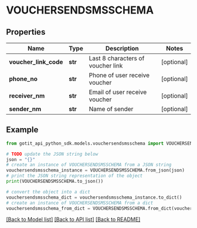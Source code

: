 # VOUCHERSENDSMSSCHEMA


## Properties

Name | Type | Description | Notes
------------ | ------------- | ------------- | -------------
**voucher_link_code** | **str** | Last 8 characters of voucher link | [optional] 
**phone_no** | **str** | Phone of user receive voucher | [optional] 
**receiver_nm** | **str** | Email of user receive voucher | [optional] 
**sender_nm** | **str** | Name of sender | [optional] 

## Example

```python
from gotit_api_python_sdk.models.vouchersendsmsschema import VOUCHERSENDSMSSCHEMA

# TODO update the JSON string below
json = "{}"
# create an instance of VOUCHERSENDSMSSCHEMA from a JSON string
vouchersendsmsschema_instance = VOUCHERSENDSMSSCHEMA.from_json(json)
# print the JSON string representation of the object
print(VOUCHERSENDSMSSCHEMA.to_json())

# convert the object into a dict
vouchersendsmsschema_dict = vouchersendsmsschema_instance.to_dict()
# create an instance of VOUCHERSENDSMSSCHEMA from a dict
vouchersendsmsschema_from_dict = VOUCHERSENDSMSSCHEMA.from_dict(vouchersendsmsschema_dict)
```
[[Back to Model list]](../README.md#documentation-for-models) [[Back to API list]](../README.md#documentation-for-api-endpoints) [[Back to README]](../README.md)


